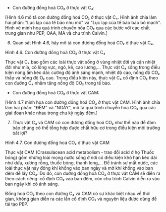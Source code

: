 - Con đường đồng hoá CO₂ ở thực vật C₄:

[Hình 4.6 mô tả con đường đồng hoá CO₂ ở thực vật C₄. Hình ảnh chia làm hai phần: "Lục lạp của tế bào nhu mô" và "Lục lạp của tế bào bao bó mạch". Hình vẽ minh họa quá trình chuyển hóa CO₂ qua các bước với các chất trung gian như PEP, OAA, MA và chu trình Calvin.]

6. Quan sát Hình 4.6, hãy mô tả con đường đồng hoá CO₂ ở thực vật C₄.

Hình 4.6. Con đường đồng hoá CO₂ ở thực vật C₄

Thực vật C₄ bao gồm các loài thực vật sống ở vùng nhiệt đới và cận nhiệt đới như mía, cỏ lông vực, ngô, kê, cao lương,... Thực vật C₄ sống trong điều kiện nóng ẩm kéo dài: cường độ ánh sáng mạnh, nhiệt độ cao, nồng độ CO₂ thấp và nồng độ O₂ cao. Trong điều kiện này, thực vật C₄ cố định CO₂ theo con đường C₄ nhằm tăng nồng độ CO₂ trong tế bào.

- Con đường đồng hoá CO₂ ở thực vật CAM:

[Hình 4.7 minh họa con đường đồng hoá CO₂ ở thực vật CAM. Hình ảnh chia làm hai phần: "ĐÊM" và "NGÀY", mô tả quá trình chuyển hóa CO₂ qua các giai đoạn khác nhau trong chu kỳ ngày đêm.]

7. Thực vật C₄ và CAM có con đường đồng hoá CO₂ như thế nào để đảm bảo chúng có thể tổng hợp được chất hữu cơ trong điều kiện môi trường bất lợi?

Hình 4.7. Con đường đồng hoá CO₂ ở thực vật CAM

Thực vật CAM (Crassulacean acid metabolism - trao đổi acid ở họ Thuốc bỏng) gồm những loài mọng nước sống ở nơi có điều kiện khô hạn kéo dài như dứa, xương rồng, thuốc bỏng, thanh long,... Để tránh sự mất nước, các loài thực vật này đóng khí khổng vào ban ngày và mở khí khổng vào ban đêm để lấy CO₂. Do đó, con đường đồng hoá CO₂ ở thực vật CAM sẽ diễn ra theo cách riêng: cố định CO₂ vào ban đêm, còn chu trình Calvin diễn ra vào ban ngày khi có ánh sáng.

Đồng hoá CO₂ theo con đường C₄ và CAM có sự khác biệt nhau về thời gian, không gian diễn ra các lần cố định CO₂ và nguyên liệu được dùng để tái tạo PEP.